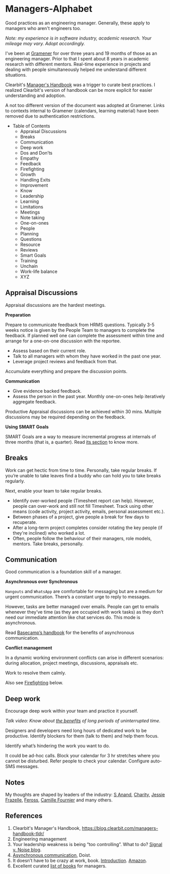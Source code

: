 # Managers-Alphabet
Good practices as an engineering manager. Generally, these apply to managers who aren't engineers too.

*Note: my experience is in software industry, academic research. Your mileage may vary. Adopt accordingly.*

I've been at [Gramener](https://gramener.com) for over three years and 19 months of those as an engineering manager. Prior to that I spent about 8 years in academic research with different mentors. Real-time experience in projects and dealing with people simultaneously helped me understand different situations.

Clearbit's [Manager's Handbook](https://blog.clearbit.com/managers-handbook-tldr/) was a trigger to curate best practices. I realized Clearbit's version of handbook can be more explicit for easier understanding and adoption.

A not too different version of the document was adopted at Gramener. Links to contexts internal to Gramener (calendars, learning material) have been removed due to authentication restrictions.

- Table of Contents
  - Appraisal Discussions
  - Breaks
  - Communication
  - Deep work
  - Dos and Don’ts
  - Empathy
  - Feedback
  - Firefighting
  - Growth
  - Handling Exits
  - Improvement
  - Know
  - Leadership
  - Learning
  - Limitations
  - Meetings
  - Note taking
  - One-on-ones
  - People
  - Planning
  - Questions
  - Resource
  - Reviews
  - Smart Goals
  - Training
  - Unchain
  - Work-life balance
  - XYZ
  
## Appraisal Discussions

Appraisal discussions are the hardest meetings.

**Preparation**

Prepare to communicate feedback from HRMS questions. Typically 3-5 weeks notice is given by the People Team to managers to complete the feedback. If planned well one can complete the assessment within time and arrange for a one-on-one discussion with the reportee.

- Assess based on their current role.
- Talk to all managers with whom they have worked in the past one year.
- Leverage project reviews and feedback from that.

Accumulate everything and prepare the discussion points.

**Communication**

- Give evidence backed feedback.
- Assess the person in the past year. Monthly one-on-ones help iteratively aggregate feedback.

Productive Appraisal discussions can be achieved within 30 mins. Multiple discussions may be required depending on the feedback.

**Using SMART Goals**

SMART Goals are a way to measure incremental progress at internals of three months (that is, a quarter). Read [its section](#Smart-Goals) to know more.

## Breaks

Work can get hectic from time to time. Personally, take regular breaks. If you’re unable to take leaves find a buddy who can hold you to take breaks regularly. 

Next, enable your team to take regular breaks.

- Identify over-worked people (Timesheet report can help). However, people can over-work and still not fill Timesheet. Track using other means (code activity, project activity, emails, personal assessment etc.).
- Between phases of a project, give people a break for few days to recuperate.
- After a long-term project completes consider rotating the key people (if they're inclined) who worked a lot.
- Often, people follow the behaviour of their managers, role models, mentors. Take breaks, personally.

## Communication

Good communication is a foundation skill of a manager.

**Asynchronous over Synchronous**

`Hangouts` and `WhatsApp` are comfortable for messaging but are a medium for urgent communication. There’s a constant urge to reply to messages.

However, tasks are better managed over emails. People can get to emails whenever they’ve time (as they are occupied with work tasks) as they don’t need our immediate attention like chat services do. This mode is asynchronous.

Read [Basecamp’s handbook](https://github.com/basecamp/handbook/blob/master/how-we-work.md#asynchronously) for the benefits of asynchronous communication.

**Conflict management**

In a dynamic working environment conflicts can arise in different scenarios: during allocation, project meetings, discussions, appraisals etc.

Work to resolve them calmly.

Also see [Firefighting](#Firefighting) below.

## Deep work

Encourage deep work within your team and practice it yourself.

*Talk video: Know about* [*the benefits*](https://www.youtube.com/watch?v=0UmUgaJwEr0) *of long periods of uninterrupted time.*

Designers and developers need long hours of dedicated work to be productive. Identify blockers for them (talk to them) and help them focus.

Identify what’s hindering the work you want to do.

It could be ad-hoc calls. Block your calendar for 3 hr stretches where you cannot be disturbed. Refer people to check your calendar. Configure auto-SMS messages.

Notes
------
My thoughts are shaped by leaders of the industry: [S Anand](https://twitter.com/sanand0/), [Charity](https://twitter.com/mipsytipsy/), [Jessie Frazelle](https://twitter.com/jessfraz), [Feross](https://twitter.com/feross/), [Camille Fournier](https://twitter.com/skamille/) and many others.

References
-----------
1. Clearbit's Manager's Handbook, https://blog.clearbit.com/managers-handbook-tldr/
2. Engineering management
3. Your leadership weakness is being “too controlling”.  What to do? [Signal v. Noise blog](https://m.signalvnoise.com/your-leadership-weakness-is-being-too-controlling-what-to-do/).
4. [Asynchronous communication](https://doist.com/blog/asynchronous-communication/), Doist.
5. It doesn’t have to be crazy at work, book. [Introduction](https://m.signalvnoise.com/our-new-book-it-doesnt-have-to-be-crazy-at-work-is-out/). [Amazon](https://www.amazon.in/Doesnt-Have-Be-Crazy-Work/dp/0008323445/).
6. Excellent curated [list of books](https://github.com/jesselpalmer/the-engineering-managers-booklist) for managers.
